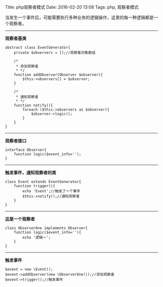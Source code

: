 Title: php观察者模式
Date: 2016-02-20 13:08
Tags: php, 观察者模式



当发生一个事件后，可能需要执行多种业务的逻辑操作，这里的每一种逻辑都是一个观察者。
* * * * *

**观察者基类**
~~~
abstract class EventGenerator{
    private $observers = [];//观察者对象数组

    /*
     * 添加观察者
     * */
    function addObserver(Observer $observer){
        $this->observers[] = $observer;
    }

    /*
     * 通知观察者
     * */
    function notify(){
        foreach ($this->observers as $observer){
            $observer->logic();
        }
    }
}
~~~

* * * * *
**观察者接口**
~~~
interface Observer{
    function logic($event_info='');
}
~~~

* * * * *
**触发事件，通知观察者的类**
~~~
class Event extends EventGenerator{
    function trigger(){
        echo 'Event';//触发了一个事件
        $this->notify();//通知观察者
    }
}
~~~

* * * * *
**这是一个观察者**
~~~
class ObserverOne implements Observer{
    function logic($event_info=''){
        echo '逻辑一';
    }
}
~~~

* * * * *
**触发事件**
~~~
$event = new \Event();
$event->addObserver(new \ObserverOne());//添加观察者
$event->trigger();//触发事件
~~~